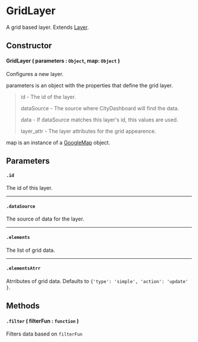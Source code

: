 # GridLayer
A grid based layer. Extends [Layer](Layer.md).

## Constructor

#### GridLayer ( parameters : `Object`, map: `Object` )
 Configures a new layer.

 parameters is an object with the properties that define the grid layer.

 > id - The id of the layer.
 >
 > dataSource - The source where CityDashboard will find the data.
 >
 > data - If dataSource matches this layer's id, this values are used.
 >
 > layer_attr - The layer attributes for the grid appearence.
 
 map is an instance of a [GoogleMap](https://developers.google.com/maps/documentation/javascript/reference#Map) object.

## Parameters

#### `.id`
  The id of this layer.

---
#### `.dataSource`
  The source of data for the layer.

---
#### `.elements`
  The list of grid data.

---
#### `.elementsAtrr`
  Atrributes of grid data. Defaults to `{'type': 'simple', 'action': 'update' }`.

## Methods

#### `.filter` ( filterFun : `function` )
  Filters data based on `filterFun`
